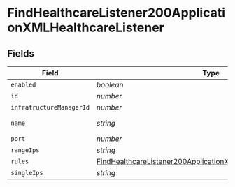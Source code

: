 # FindHealthcareListener200ApplicationXMLHealthcareListener


## Fields

| Field                                                                                                                                                         | Type                                                                                                                                                          | Required                                                                                                                                                      | Description                                                                                                                                                   | Example                                                                                                                                                       |
| ------------------------------------------------------------------------------------------------------------------------------------------------------------- | ------------------------------------------------------------------------------------------------------------------------------------------------------------- | ------------------------------------------------------------------------------------------------------------------------------------------------------------- | ------------------------------------------------------------------------------------------------------------------------------------------------------------- | ------------------------------------------------------------------------------------------------------------------------------------------------------------- |
| `enabled`                                                                                                                                                     | *boolean*                                                                                                                                                     | :heavy_minus_sign:                                                                                                                                            | N/A                                                                                                                                                           |                                                                                                                                                               |
| `id`                                                                                                                                                          | *number*                                                                                                                                                      | :heavy_minus_sign:                                                                                                                                            | N/A                                                                                                                                                           | 1                                                                                                                                                             |
| `infratructureManagerId`                                                                                                                                      | *number*                                                                                                                                                      | :heavy_minus_sign:                                                                                                                                            | N/A                                                                                                                                                           | 1                                                                                                                                                             |
| `name`                                                                                                                                                        | *string*                                                                                                                                                      | :heavy_minus_sign:                                                                                                                                            | N/A                                                                                                                                                           | Healthcare Listener                                                                                                                                           |
| `port`                                                                                                                                                        | *number*                                                                                                                                                      | :heavy_minus_sign:                                                                                                                                            | N/A                                                                                                                                                           | 8080                                                                                                                                                          |
| `rangeIps`                                                                                                                                                    | *string*                                                                                                                                                      | :heavy_minus_sign:                                                                                                                                            | N/A                                                                                                                                                           |                                                                                                                                                               |
| `rules`                                                                                                                                                       | [FindHealthcareListener200ApplicationXMLHealthcareListenerRules](../../models/operations/findhealthcarelistener200applicationxmlhealthcarelistenerrules.md)[] | :heavy_minus_sign:                                                                                                                                            | N/A                                                                                                                                                           |                                                                                                                                                               |
| `singleIps`                                                                                                                                                   | *string*                                                                                                                                                      | :heavy_minus_sign:                                                                                                                                            | N/A                                                                                                                                                           |                                                                                                                                                               |
